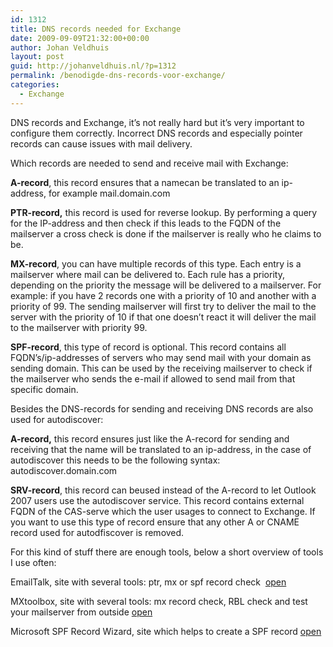 ```yaml
---
id: 1312
title: DNS records needed for Exchange
date: 2009-09-09T21:32:00+00:00
author: Johan Veldhuis
layout: post
guid: http://johanveldhuis.nl/?p=1312
permalink: /benodigde-dns-records-voor-exchange/
categories:
  - Exchange
---
```

DNS records and Exchange, it&#8217;s not really hard but it&#8217;s very important to configure them correctly. Incorrect DNS records and especially pointer records can cause issues with mail delivery.

Which records are needed to send and receive mail with Exchange:

**A-record**, this record ensures that a namecan be translated to an ip-address, for example mail.domain.com
  
**PTR-record,** this record is used for reverse lookup. By performing a query for the IP-address and then check if this leads to the FQDN of the mailserver a cross check is done if the mailserver is really who he claims to be.
  
**MX-record**, you can have multiple records of this type. Each entry is a mailserver where mail can be delivered to. Each rule has a priority, depending on the priority the message will be delivered to a mailserver. For example: if you have 2 records one with a priority of 10 and another with a priority of 99. The sending mailserver will first try to deliver the mail to the server with the priority of 10 if that one doesn&#8217;t react it will deliver the mail to the mailserver with priority 99.
  
**SPF-record**, this type of record is optional. This record contains all FQDN&#8217;s/ip-addresses of servers who may send mail with your domain as sending domain. This can be used by the receiving mailserver to check if the mailserver who sends the e-mail if allowed to send mail from that specific domain.

Besides the DNS-records for sending and receiving DNS records are also used for autodiscover:

**A-record,** this record ensures just like the A-record for sending and receiving that the name will be translated to an ip-address, in the case of autodiscover this needs to be the following syntax: autodiscover.domain.com
  
**SRV-record**, this record can beused instead of the A-record to let Outlook 2007 users use the autodiscover service. This record contains external FQDN of the CAS-serve which the user usages to connect to Exchange. If you want to use this type of record ensure that any other A or CNAME record used for autodfiscover is removed.

For this kind of stuff there are enough tools, below a short overview of tools I use often:

EmailTalk, site with several tools: ptr, mx or spf record check  <a href="http://www.emailtalk.org/PTR.aspx" target="_blank">open</a>
  
MXtoolbox, site with several tools: mx record check, RBL check and test your mailserver from outside <a href="http://www.mxtoolbox.com/" target="_blank">open</a>
  
Microsoft SPF Record Wizard, site which helps to create a SPF record <a href="http://www.microsoft.com/mscorp/safety/content/technologies/senderid/wizard/" target="_blank">open</a>